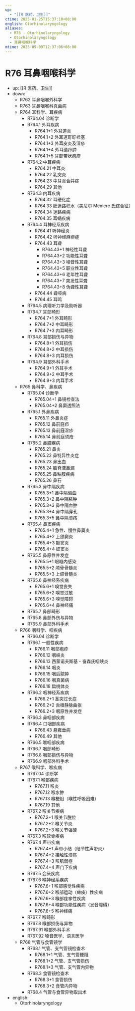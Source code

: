 ```yaml
---
up:
  - "[[R 医药、卫生]]"
ctime: 2025-01-25T15:37:10+08:00
english: Otorhinolaryngology
aliases:
  - R76 - Otorhinolaryngology
  - Otorhinolaryngology
  - 耳鼻咽喉科学
mtime: 2025-09-09T12:37:06+08:00
---
```


# R76 耳鼻咽喉科学

- up: [[R 医药、卫生]]
- down:
	- R762 耳鼻咽喉外科学
	- R763 耳鼻咽喉科真菌病
	- R764 耳科学、耳疾病
		- R764.04 诊断学
		- R764.1 外耳疾病
			- R764.1+1 外耳道炎
			- R764.1+2 外耳道耵聍栓塞
			- R764.1+3 外耳皮炎及湿疹
			- R764.1+4 外耳道疖肿
			- R764.1+5 耳部带状疱疹
		- R764.2 中耳疾病
			- R764.21 中耳炎
			- R764.22 乳突炎
			- R764.23 中耳炎合并症
			- R764.29 其他
		- R764.3 内耳疾病
			- R764.32 耳硬化症
			- R764.33 膜迷路积水（美尼尔 Meniere 氏综合征）
			- R764.34 迷路疾病
			- R764.35 耳蜗疾病
		- R764.4 耳神经系疾病
			- R764.41 听神经炎
			- R764.42 听神经麻痹症
			- R764.43 耳聋
				- R764.43+1 神经性耳聋
				- R764.43+2 功能性耳聋
				- R764.43+3 噪音性耳聋
				- R764.43+5 职业性耳聋
				- R764.43+6 老年性耳聋
				- R764.43+7 突发性耳聋
				- R764.43+8 伪聋性耳聋
			- R764.44 聋哑病
			- R764.45 耳鸣
		- R764.5 病理听力学及助听器
		- R764.7 耳部畸形
			- R764.7+1 外耳畸形
			- R764.7+2 中耳畸形
			- R764.7+3 内耳畸形
		- R764.8 耳部损伤与异物
			- R764.8+1 外耳损伤
			- R764.8+2 中耳损伤
			- R764.8+3 内耳损伤
		- R764.9 耳部外科手术
			- R764.9+1 外耳手术
			- R764.9+2 中耳手术
			- R764.9+3 内耳手术
	- R765 鼻科学、鼻疾病
		- R765.04 诊断学
			- R765.04+1 鼻镜检查法
			- R765.04+2 鼻窦透照法
		- R765.1 外鼻疾病
			- R765.11 外鼻炎症
			- R765.12 鼻前庭疖
			- R765.13 鼻前庭湿疹
			- R765.14 鼻前庭须疮
		- R765.2 鼻腔疾病
			- R765.21 鼻炎
			- R765.22 鼻特异性炎症
			- R765.23 鼻出血
			- R765.24 脑脊液鼻漏
			- R765.25 鼻粘膜疾病
			- R765.26 鼻石
		- R765.3 鼻中隔疾病
			- R765.3+1 鼻中隔偏曲
			- R765.3+2 鼻中隔脓肿
			- R765.3+3 鼻中隔血肿
			- R765.3+4 鼻中隔穿孔
			- R765.3+5 鼻中隔溃疡
		- R765.4 鼻窦疾病
			- R765.4+1 急性、慢性鼻窦炎
			- R765.4+2 上颌窦炎
			- R765.4+3 额窦炎
			- R765.4+4 蝶窦炎
		- R765.5 鼻原性并发症
			- R765.5+1 眼眶内感染
			- R765.5+2 颅骨骨髓炎
			- R765.5+3 上颌骨髓炎
		- R765.6 鼻神经系疾病
			- R765.6+1 嗅觉丧失
			- R765.6+2 嗅觉过敏
			- R765.6+3 嗅觉障碍
			- R765.6+4 鼻神经痛
		- R765.7 鼻部畸形
		- R765.8 鼻部外伤与异物
		- R765.9 鼻部外科手术
	- R766 咽科学、咽疾病
		- R766.04 诊断学
		- R766.1 一般性疾病
			- R766.11 咽部疱疹
			- R766.12 咽峡炎
			- R766.13 西蒙诺夫斯基 - 奋森氏咽峡炎
			- R766.14 咽炎
			- R766.15 咽后脓肿
			- R766.16 咽真菌病
			- R766.18 扁桃体炎
		- R766.2 咽神经系疾病
			- R766.2+1 茎突过长症
			- R766.2+2 舌根静脉曲张
			- R766.2+3 咽原性并发症
		- R766.3 鼻咽部疾病
		- R766.4 口咽部疾病
			- R766.43 悬雍垂病
			- R766.49 其他
		- R766.5 喉咽部疾病
		- R766.7 咽部畸形
		- R766.8 咽部损伤与异物
		- R766.9 咽部外科手术
	- R767 喉科学、喉疾病
		- R767.04 诊断学
		- R767.1 喉部疾病
			- R767.11 喉炎
			- R767.12 喉水肿
			- R767.13 喉梗阻（喉性呼吸困难）
			- R767.19 其他
		- R767.2 喉关节疾病
			- R767.2+1 喉关节脱位
			- R767.2+2 喉关节炎
			- R767.2+3 喉关节强硬
		- R767.3 喉软骨疾病
		- R767.4 声带疾病
			- R767.4+1 声带小结（结节性声带炎）
			- R767.4+2 接触性溃疡
			- R767.4+3 喉肌弱症
			- R767.4+4 声门下疾病
		- R767.5 会厌疾病
		- R767.6 喉神经系疾病
			- R767.6+1 喉部感觉性疾病
			- R767.6+2 喉部运动（瘫痪）性疾病
			- R767.6+3 喉部痉挛性疾病
			- R767.6+4 喉部功能性疾病（发音障碍）
			- R767.6+5 喉神经痛
		- R767.7 喉畸形
		- R767.8 喉部损伤与异物
		- R767.91 喉部外科手术
		- R767.92 嗓音医学、语言医学
	- R768 气管与食管镜学
		- R768.1 气管、支气管镜检查术
			- R768.1+1 气管、支气管梗阻
			- R768.1+2 气管、支气管损伤
			- R768.1+3 气管、支气管内异物
		- R768.3 食管镜检查术
			- R768.3+1 食管损伤
			- R768.3+2 食管内异物
		- R768.4 气管与食管异物取出术
- english:
	- Otorhinolaryngology
